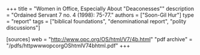+++
title = "Women in Office, Especially About \"Deaconesses\""
description = "Ordained Servant 7 no. 4 (1998): 75-77."
authors = ["Soon-Gil Hur"]
type = "report"
tags = ["biblical foundations", "denominational report", "polity discussions"]

[sources]
web = "http://www.opc.org/OS/html/V7/4b.html"
"pdf archive" = "/pdfs/httpwwwopcorgOShtmlV74bhtml.pdf"
+++
